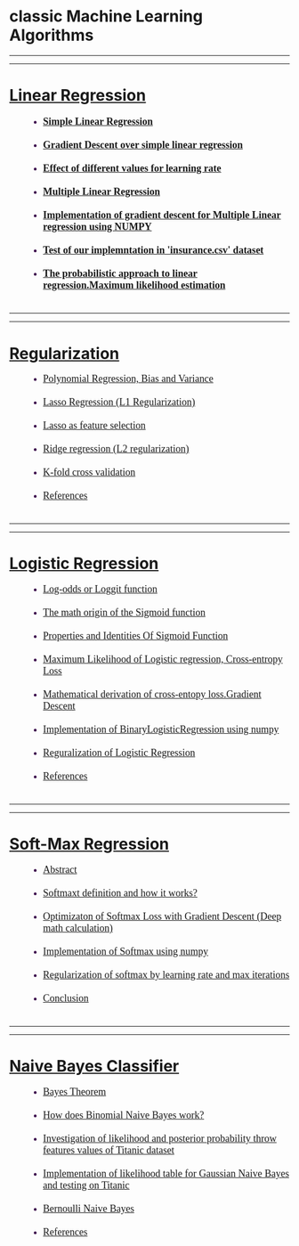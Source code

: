 # classic Machine Learning Algorithms
<hr> <hr>
  
<h1> <a href="https://daodavid.github.io/classic-ML/notes/linear-regression.html"> Linear Regression </a></h1>
  <h4>
  <font size="4" face="Times New Roma" color="#3f134f"> 
    <ul style="margin-left: 30px">
      <li><a href="https://daodavid.github.io/classic-ML/notes/linear-regression.html#simple~linear~regression">Simple Linear Regression </a> </li> <br>
      <li><a href="https://daodavid.github.io/classic-ML/notes/linear-regression.html#grad~sim~linear">Gradient Descent over simple linear regression</a> </li> <br>
      <li><a href="https://daodavid.github.io/classic-ML/notes/linear-regression.html#learning-rate">Effect of different values for learning rate</a> </li> <br>
      <li><a href="https://daodavid.github.io/classic-ML/notes/linear-regression.html#m-linear-r">Multiple Linear Regression</a> </li> <br>
    <li><a href="https://daodavid.github.io/classic-ML/notes/linear-regression.html#impl-multi">Implementation of gradient descent for Multiple Linear regression using NUMPY</a> </li> <br>
     <li><a href="https://daodavid.github.io/classic-ML/notes/linear-regression.html#insurence">Test of our implemntation in 'insurance.csv' dataset </a> </li> <br>
     <li><a href="https://daodavid.github.io/classic-ML/notes/linear-regression.html#MLE">The probabilistic approach to linear regression.Maximum likelihood estimation </a> </li> <br>
</ul> 
</font>
 </h4>
 
<hr> <hr>

 <h1> <a href="https://daodavid.github.io/classic-ML/notes/reguralization.html">Regularization</a></h1>
 <font size="4" face="Times New Roma" color="#3f134f"> 
    <ul style="margin-left: 30px">
      <li><a href="https://daodavid.github.io/classic-ML/notes/reguralization.html#intro-pol"> Polynomial Regression, Bias and Variance </a> </li> <br>
      <li><a href="https://daodavid.github.io/classic-ML/notes/reguralization.html#lasso"> Lasso Regression (L1 Regularization)</a> </li><br>
      <li><a href="https://daodavid.github.io/classic-ML/notes/reguralization.html#feature"> Lasso as feature selection</a> </li><br>  
      <li><a href="https://daodavid.github.io/classic-ML/notes/reguralization.html#ridge"> Ridge regression (L2 regularization)</a> </li><br>          
      <li><a href="https://daodavid.github.io/classic-ML/notes/reguralization.html#k-fold">  K-fold cross validation </a> </li><br>       
      <li><a href="https://daodavid.github.io/classic-ML/notes/reguralization.html#ref"> References </a> </li><br>     
</ul>    
 </font>
<hr> <hr>
<h1> <a href="https://daodavid.github.io/classic-ML/notes/logistic_regression.html"> Logistic Regression </a></h1>
 <font size="4" face="Times New Roma" color="#3f134f"> 
 <ul style="margin-left: 30px">
      <li><a href="https://daodavid.github.io/classic-ML/notes/logistic_regression.html#odds-ration"> Log-odds or Loggit function  </a> </li> <br>
         <li><a href="#origin">The math origin of the Sigmoid function</a> </li><br>  
      <li><a href="https://daodavid.github.io/classic-ML/notes/logistic_regression.html#prop"> Properties and Identities Of Sigmoid Function</a> </li><br>  
      <li><a href="https://daodavid.github.io/classic-ML/notes/logistic_regression.html#max-li">Maximum Likelihood of Logistic regression, Cross-entropy Loss</a> </li><br>   
      <li><a href="https://daodavid.github.io/classic-ML/notes/logistic_regression.html#grad-descent">  Mathematical derivation of cross-entopy loss.Gradient Descent </a> </li><br>   
      <li><a href="https://daodavid.github.io/classic-ML/notes/logistic_regression.html#impl">   Implementation of BinaryLogisticRegression using numpy </a> </li><br>       
      <li><a href="https://daodavid.github.io/classic-ML/notes/logistic_regression.html#reg"> Reguralization of Logistic Regression  </a> </li><br>       
      <li><a href="https://daodavid.github.io/classic-ML/notes/logistic_regression.html#ref"> References </a> </li><br>     
</ul>    
 </font>
<hr> <hr>

<h1> <a href="https://daodavid.github.io/classic-ML/notes/softmax-regression.html">Soft-Max Regression</a></h1>
<font size="4" face="Times New Roma" color="#3f134f"> 
    <ul style="margin-left: 30px">
      <li><a href="https://daodavid.github.io/classic-ML/notes/softmax-regression.html#abstract">Abstract </a> </li> <br>
      <!--<li><a href='#int-1'>Introduction </a> </li><br> -->
      <li><a href="https://daodavid.github.io/classic-ML/notes/softmax-regression.html#deff_softmax">Softmaxt definition and  how it works?</a> </li><br>
      <li><a href="https://daodavid.github.io/classic-ML/notes/softmax-regression.html#optimization">Optimizaton of  Softmax Loss with Gradient Descent (Deep math calculation)</a> </li><br>  
      <li><a href="https://daodavid.github.io/classic-ML/notes/softmax-regression.html#impl">Implementation of Softmax using numpy </a> </li><br>
       <li><a href="https://daodavid.github.io/classic-ML/notes/softmax-regression.html#reg">Regularization of softmax by learning rate and max iterations</a> </li><br> 
       <li><a href="https://daodavid.github.io/classic-ML/notes/softmax-regression.html#conclusion">Conclusion</a> </li><br>  

</ul>    
 </font>
<hr> <hr>

<h1> <a href="https://daodavid.github.io/classic-ML/notes/naive_bayes_classifier.html">Naive Bayes Classifier</a></h1>
<font size="4" face="Times New Roma" color="#3f134f"> 
    <ul style="margin-left: 30px">
      <li><a href="https://daodavid.github.io/classic-ML/notes/naive_bayes_classifier.html#bayes_theorem">Bayes Theorem</a> </li> <br>
      <li><a href="https://daodavid.github.io/classic-ML/notes/naive_bayes_classifier.html#works">How does Binomial Naive Bayes work?</a> </li><br>
      <li><a href="https://daodavid.github.io/classic-ML/notes/naive_bayes_classifier.html#likeli-invest">Investigation of likelihood and posterior probability  throw features values of Titanic dataset</a> </li><br>  
      <li><a href="https://daodavid.github.io/classic-ML/notes/naive_bayes_classifier.html#testing"> Implementation of likelihood table for Gaussian Naive Bayes and testing on Titanic </a> </li><br>
       <li><a href="https://daodavid.github.io/classic-ML/notes/naive_bayes_classifier.html#bernuli"> Bernoulli Naive Bayes</a> </li><br> 
       <li><a href="https://daodavid.github.io/classic-ML/notes/naive_bayes_classifier.html#ref">References</a> </li><br>  
    </ul>    
</font>
